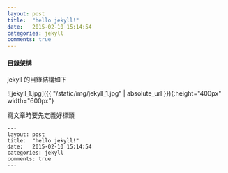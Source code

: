 ```yaml
---
layout: post
title:  "hello jekyll!"
date:   2015-02-10 15:14:54
categories: jekyll
comments: true
---
```



#### 目錄架構
jekyll 的目錄結構如下  

![jekyll_1.jpg]({{ "/static/img/jekyll_1.jpg" | absolute_url }}){:height="400px" width="600px"}


寫文章時要先定義好標頭  
```
---
layout: post
title:  "hello jekyll!"
date:   2015-02-10 15:14:54
categories: jekyll
comments: true
---

```
